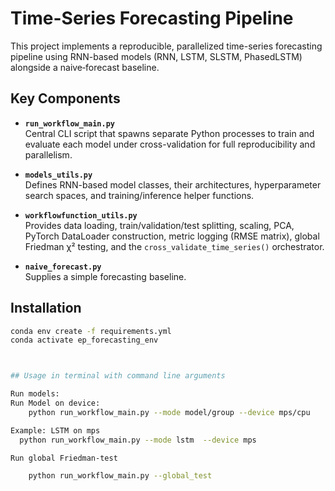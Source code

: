 # Time-Series Forecasting Pipeline

This project implements a reproducible, parallelized time-series forecasting pipeline using RNN-based models (RNN, LSTM, SLSTM, PhasedLSTM) alongside a naive‐forecast baseline.

## Key Components

- **`run_workflow_main.py`**  
  Central CLI script that spawns separate Python processes to train and evaluate each model under cross-validation for full reproducibility and parallelism.

- **`models_utils.py`**  
  Defines RNN-based model classes, their architectures, hyperparameter search spaces, and training/inference helper functions.

- **`workflowfunction_utils.py`**  
  Provides data loading, train/validation/test splitting, scaling, PCA, PyTorch DataLoader construction, metric logging (RMSE matrix), global Friedman χ² testing, and the `cross_validate_time_series()` orchestrator.

- **`naive_forecast.py`**  
  Supplies a simple forecasting baseline.

## Installation

```bash
conda env create -f requirements.yml
conda activate ep_forecasting_env



## Usage in terminal with command line arguments 

Run models: 
Run Model on device:
    python run_workflow_main.py --mode model/group --device mps/cpu

Example: LSTM on mps 
  python run_workflow_main.py --mode lstm  --device mps

Run global Friedman-test 

    python run_workflow_main.py --global_test


